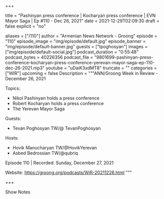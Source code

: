 
+++

title = "Pashinyan press conference | Kocharyan press conference | EVN Mayor Saga | Ep #110 - Dec 26, 2021"
date = 2021-12-29T02:09:30
draft = false
explicit = "no"

aliases = ["/110"]
author = "Armenian News Network - Groong"
episode = "110"
episode_image = "img/episode/default.jpg"
episode_banner = "img/episode/default-banner.jpg"
guests = ["tpoghosyan"]
images = ["img/episode/default-social.jpg"]
podcast_duration = "0:55:48"
podcast_bytes = 40226356
podcast_file = "9801699-pashinyan-press-conference-kocharyan-press-conference-yerevan-mayor-saga-ep-110-dec-26-2021.mp3"
youtube = "uDaiK3xdMT8"
truncate = ""
categories = ["WIR"]
upcoming = false
Description = """ANN/Groong Week in Review - December 26, 2021

Topics:
* Nikol Pashinyan holds a press conference
* Robert Kocharyan holds a press conference
* The Yerevan Mayor Saga

Guests:
* Tevan Poghosyan TW/@ TevanPoghosyan

Hosts:
* Hovik Manucharyan TW/@HovikYerevan
* Asbed Bedrossian TW/@qubriq

Episode 110 | Recorded: Sunday, December 27, 2021

Website: https://groong.org/podcasts/WiR-20211226.html
"""

+++

Show Notes

